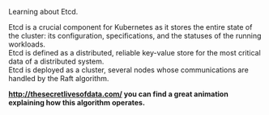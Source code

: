 Learning about Etcd.    

Etcd is a crucial component for Kubernetes as it stores the entire state of the cluster: its configuration, specifications, and the statuses of the running workloads.    
Etcd is defined as a distributed, reliable key-value store for the most critical data of a distributed system.       
Etcd is deployed as a cluster, several nodes whose communications are handled by the Raft algorithm.     

<strong> http://thesecretlivesofdata.com/ you can find a great animation explaining how this algorithm operates. </strong>     


